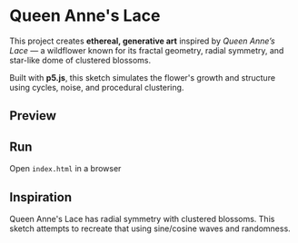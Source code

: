 # Queen Anne's Lace

This project creates **ethereal, generative art** inspired by *Queen Anne’s Lace* — a wildflower known for its fractal geometry, radial symmetry, and star-like dome of clustered blossoms.

Built with **p5.js**, this sketch simulates the flower's growth and structure using cycles, noise, and procedural clustering.

## Preview


## Run

Open `index.html` in a browser

## Inspiration

Queen Anne's Lace has radial symmetry with clustered blossoms. This sketch attempts to recreate that using sine/cosine waves and randomness.
